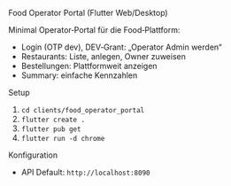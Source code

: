 Food Operator Portal (Flutter Web/Desktop)

Minimal Operator‑Portal für die Food‑Plattform:
- Login (OTP dev), DEV‑Grant: „Operator Admin werden“
- Restaurants: Liste, anlegen, Owner zuweisen
- Bestellungen: Plattformweit anzeigen
- Summary: einfache Kennzahlen

Setup
1) `cd clients/food_operator_portal`
2) `flutter create .`
3) `flutter pub get`
4) `flutter run -d chrome`

Konfiguration
- API Default: `http://localhost:8090`
